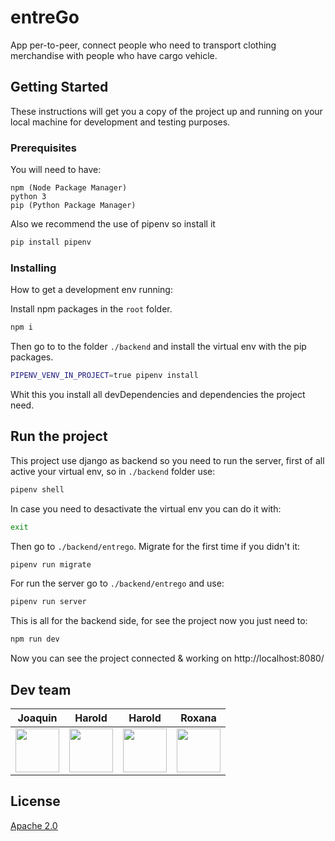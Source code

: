 # entreGo

App per-to-peer, connect people who need to transport clothing merchandise with people who have cargo vehicle.

## Getting Started

These instructions will get you a copy of the project up and running on your local machine for development and testing purposes.

### Prerequisites

You will need to have:

```
npm (Node Package Manager)
python 3
pip (Python Package Manager)
```
Also we recommend the use of pipenv so install it

```bash
pip install pipenv 
```

### Installing

How to get a development env running:

Install npm packages in the ```root``` folder.

```bash
npm i
```

Then go to to the folder ```./backend``` and install the virtual env with the pip packages.

```bash
PIPENV_VENV_IN_PROJECT=true pipenv install
```

Whit this you install all devDependencies and dependencies the project need.

## Run the project

This project use django as backend so you need to run the server, first of all active your virtual env, so in ```./backend``` folder use:

```bash
pipenv shell
```
In case you need to desactivate the virtual env you can do it with:

```bash
exit
```

Then go to ```./backend/entrego```.
Migrate for the first time if you didn't it:

```bash
pipenv run migrate
```
For run the server go to ```./backend/entrego``` and use:

```bash
pipenv run server
```
This is all for the backend side, for see the project now you just need to:

```bash
npm run dev
```

Now you can see the project connected & working on http://localhost:8080/

## Dev team

Joaquin | Harold | Harold | Roxana
------------ | ----------- | ------------ | -----------
[<img src="https://avatars0.githubusercontent.com/u/19353687?s=400&v=4" width="70" height="70" />](https://github.com/ByeBye-Sama) | [<img src="https://github.githubassets.com/images/modules/logos_page/GitHub-Mark.png" width="70" height="70" />](https://github.com/hacodeml) | [<img src="https://avatars2.githubusercontent.com/u/47786832?s=460&v=4" width="70" height="70" />](https://github.com/haroldavis) | [<img src="https://github.githubassets.com/images/modules/logos_page/GitHub-Mark.png" width="70" height="70" />](https://github.com/roxanaes)

## License

[Apache 2.0](https://github.com/ByeBye-Sama/entreGo/blob/master/LICENSE)

